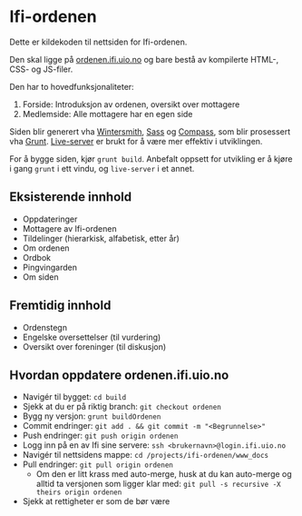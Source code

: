# Ifi-ordenen

Dette er kildekoden til nettsiden for Ifi-ordenen.

Den skal ligge på [ordenen.ifi.uio.no](http://ordenen.ifi.uio.no) og bare bestå av kompilerte HTML-, CSS- og JS-filer.

Den har to hovedfunksjonaliteter:

1. Forside: Introduksjon av ordenen, oversikt over mottagere
2. Medlemside: Alle mottagere har en egen side

Siden blir generert vha [Wintersmith](http://wintersmith.io/), [Sass](http://sass-lang.com/) og [Compass](http://compass-style.org/), som blir prosessert vha [Grunt](http://gruntjs.com/). [Live-server](https://github.com/tapio/live-server) er brukt for å være mer effektiv i utviklingen.

For å bygge siden, kjør `grunt build`. Anbefalt oppsett for utvikling er å kjøre i gang `grunt` i ett vindu, og `live-server` i et annet.

## Eksisterende innhold

* Oppdateringer
* Mottagere av Ifi-ordenen
* Tildelinger (hierarkisk, alfabetisk, etter år)
* Om ordenen
* Ordbok
* Pingvingarden
* Om siden

## Fremtidig innhold

* Ordenstegn
* Engelske oversettelser (til vurdering)
* Oversikt over foreninger (til diskusjon)

## Hvordan oppdatere ordenen.ifi.uio.no

* Navigér til bygget: `cd build`
* Sjekk at du er på riktig branch: `git checkout ordenen`
* Bygg ny versjon: `grunt buildOrdenen`
* Commit endringer: `git add . && git commit -m "<Begrunnelse>"`
* Push endringer: `git push origin ordenen`
* Logg inn på en av Ifi sine servere: `ssh <brukernavn>@login.ifi.uio.no`
* Navigér til nettsidens mappe: `cd /projects/ifi-ordenen/www_docs`
* Pull endringer: `git pull origin ordenen`
  * Om den er litt krass med auto-merge, husk at du kan auto-merge og alltid ta versjonen som ligger klar med: `git pull -s recursive -X theirs origin ordenen`
* Sjekk at rettigheter er som de bør være